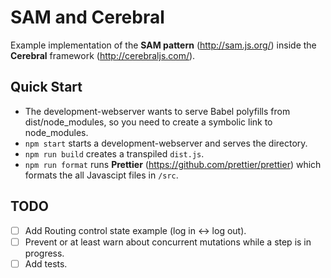 # SAM and Cerebral
Example implementation of the **SAM pattern** (http://sam.js.org/) inside the **Cerebral** framework (http://cerebraljs.com/).

## Quick Start
- The development-webserver wants to serve Babel polyfills from dist/node_modules, so you need to create a symbolic link to node_modules.
- `npm start` starts a development-webserver and serves the directory.
- `npm run build` creates a transpiled `dist.js`.
- `npm run format` runs **Prettier** (https://github.com/prettier/prettier) which formats the all Javascipt files in `/src`.

## TODO
- [ ] Add Routing control state example (log in <-> log out).
- [ ] Prevent or at least warn about concurrent mutations while a step is in progress.
- [ ] Add tests.
